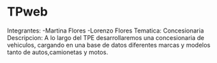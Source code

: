 # TPweb
Integrantes: -Martina Flores -Lorenzo Flores 
Tematica: Concesionaria
Descripcion: A lo largo del TPE desarrollaremos una concesionaria de vehiculos, cargando en una base de datos diferentes marcas y modelos tanto de autos,camionetas y motos.

